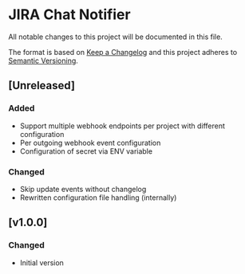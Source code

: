 # JIRA Chat Notifier

All notable changes to this project will be documented in this file.

The format is based on [Keep a Changelog](http://keepachangelog.com/en/1.0.0/)
and this project adheres to [Semantic Versioning](http://semver.org/spec/v2.0.0.html).

## [Unreleased]
### Added
- Support multiple webhook endpoints per project with different configuration
- Per outgoing webhook event configuration
- Configuration of secret via ENV variable

### Changed
- Skip update events without changelog
- Rewritten configuration file handling (internally)

## [v1.0.0]
### Changed
- Initial version

